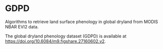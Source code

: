 # GDPD

Algorithms to retrieve land surface phenology in global dryland from MODIS NBAR EVI2 data.

The global dryland phenology dataset (GDPD) is available at https://doi.org/10.6084/m9.figshare.27160602.v2.
